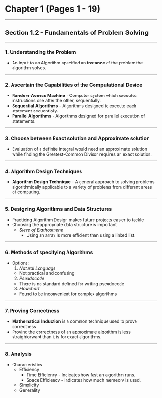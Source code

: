 # Chapter 1 (Pages  1 - 19)  
  
---------------------------------------------------------------------------


## Section 1.2 - Fundamentals of Problem Solving

---------------------------------------------------------------------------

###  1. Understanding the Problem
- An input to an Algorithm specified an **instance** of the problem the algorithm solves.  

---------------------------------------------------------------------------
###  2. Ascertain the Capabilities of the Computational Device
- **Random-Access Machine** - Computer system which executes instructions one after the other, sequentially.
- **Sequential Algorithms** - Algorithms designed to execute each statement sequentially.
- **Parallel Algorithms** - Algorithms designed for parallel execution of statements.

---------------------------------------------------------------------------
### 3. Choose between Exact solution and Approximate solution
- Evaluation of a definite integral would need an approximate solution while finding the Greatest-Common Divisor requires an exact solution.

---------------------------------------------------------------------------
### 4. Algorithm Design Techniques
- **Algorithm Design Technique** - A general approach to solving problems algorithmically applicable to a variety of problems from different areas of computing.

---------------------------------------------------------------------------
### 5. Designing Algorithms and Data Structures
- Practicing Algorithm Design makes future projects easier to tackle
- Choosing the appropriate data structure is important
  - *Sieve of Erathosthene*   
    - Using an array is more efficient than using a linked list.
    
---------------------------------------------------------------------------
### 6. Methods of specifying Algorithms
- Options:
  1. *Natural Language* 
    - Not practical and confusing
  2. *Pseudocode* 
    - There is no standard defined for writing pseudocode 
  3. *Flowchart*
    - Found to be inconvenient for complex algorithms
    
    
---------------------------------------------------------------------------
### 7. Proving Correctness
- **Mathematical Induction** is a common technique used to prove correctness
- Proving the correctness of an approximate algorithm is less straighforward than it is for exact algorithms.

---------------------------------------------------------------------------
### 8. Analysis 
- Characteristics
  - Efficiency 
    - Time Efficiency - Indicates how fast an algorithm runs.
    - Space Efficiency - Indicates how much memeory is used.  
  - Simplicity
  - Generality
  